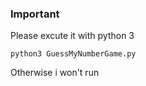 ### Important
Please excute it with python 3
```
python3 GuessMyNumberGame.py
```
Otherwise i won't run
